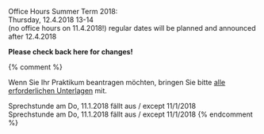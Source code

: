 
<div class="alert alert-info" role="alert">

Office Hours Summer Term 2018:<br />
Thursday, 12.4.2018 13-14<br />
(no office hours on 11.4.2018!)
regular dates will be planned and announced after 12.4.2018


<b>Please check back here for changes!</b>
</div>
{% comment %}

Wenn Sie Ihr Praktikum beantragen möchten, bringen Sie bitte
[alle erforderlichen Unterlagen](https://imi-bachelor.htw-berlin.de/studium/praktikum/#c10769) mit.



<div class="alert alert-danger" role="alert">
  Sprechstunde am Do, 11.1.2018 fällt aus / except 11/1/2018
</div>
  Sprechstunde am Do, 11.1.2018 fällt aus / except 11/1/2018
</div>
{% endcomment %}
